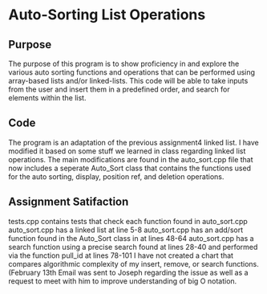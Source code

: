# Auto-Sorting List Operations
## Purpose
The purpose of this program is to show proficiency in and explore the various auto sorting functions and operations that can be 
performed using array-based lists and/or linked-lists. This code will be able to take inputs from the user and insert them in a
predefined order, and search for elements within the list.
## Code
The program is an adaptation of the previous assignment4 linked list. I have modified it based on some stuff we learned in class regarding linked list operations. 
The main modifications are found in the auto_sort.cpp file that now includes a seperate Auto_Sort class that contains the functions used for the auto sorting, display, 
position ref, and deletion operations. 
## Assignment Satifaction
tests.cpp contains tests that check each function found in auto_sort.cpp
auto_sort.cpp has a linked list at line 5-8
auto_sort.cpp has an add/sort function found in the Auto_Sort class in at lines 48-64
auto_sort.cpp has a search function using a precise search found at lines 28-40 and performed via the function pull_id at lines 78-101
I have not created a chart that compares algorithmic complexity of my insert, remove, or search functions. (February 13th Email was sent to Joseph regarding the issue as well as a request to meet with him to improve understanding of big O notation.
